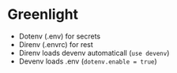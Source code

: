 # Greenlight
* Dotenv (.env) for secrets
* Direnv (.envrc) for rest
* Direnv loads devenv automaticall (`use devenv`)
* Devenv loads .env (`dotenv.enable = true`)
